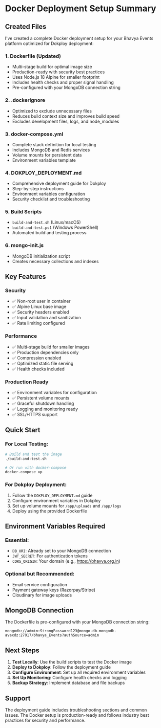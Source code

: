 # Docker Deployment Setup Summary

## Created Files

I've created a complete Docker deployment setup for your Bhavya Events platform optimized for Dokploy deployment:

### 1. **Dockerfile** (Updated)

- Multi-stage build for optimal image size
- Production-ready with security best practices
- Uses Node.js 18 Alpine for smaller footprint
- Includes health checks and proper signal handling
- Pre-configured with your MongoDB connection string

### 2. **.dockerignore**

- Optimized to exclude unnecessary files
- Reduces build context size and improves build speed
- Excludes development files, logs, and node_modules

### 3. **docker-compose.yml**

- Complete stack definition for local testing
- Includes MongoDB and Redis services
- Volume mounts for persistent data
- Environment variables template

### 4. **DOKPLOY_DEPLOYMENT.md**

- Comprehensive deployment guide for Dokploy
- Step-by-step instructions
- Environment variables configuration
- Security checklist and troubleshooting

### 5. **Build Scripts**

- `build-and-test.sh` (Linux/macOS)
- `build-and-test.ps1` (Windows PowerShell)
- Automated build and testing process

### 6. **mongo-init.js**

- MongoDB initialization script
- Creates necessary collections and indexes

## Key Features

### Security

- ✅ Non-root user in container
- ✅ Alpine Linux base image
- ✅ Security headers enabled
- ✅ Input validation and sanitization
- ✅ Rate limiting configured

### Performance

- ✅ Multi-stage build for smaller images
- ✅ Production dependencies only
- ✅ Compression enabled
- ✅ Optimized static file serving
- ✅ Health checks included

### Production Ready

- ✅ Environment variables for configuration
- ✅ Persistent volume mounts
- ✅ Graceful shutdown handling
- ✅ Logging and monitoring ready
- ✅ SSL/HTTPS support

## Quick Start

### For Local Testing:

```bash
# Build and test the image
./build-and-test.sh

# Or run with docker-compose
docker-compose up
```

### For Dokploy Deployment:

1. Follow the `DOKPLOY_DEPLOYMENT.md` guide
2. Configure environment variables in Dokploy
3. Set up volume mounts for `/app/uploads` and `/app/logs`
4. Deploy using the provided Dockerfile

## Environment Variables Required

### Essential:

- `DB_URI`: Already set to your MongoDB connection
- `JWT_SECRET`: For authentication tokens
- `CORS_ORIGIN`: Your domain (e.g., https://bhavya.org.in)

### Optional but Recommended:

- Email service configuration
- Payment gateway keys (Razorpay/Stripe)
- Cloudinary for image uploads

## MongoDB Connection

The Dockerfile is pre-configured with your MongoDB connection string:

```
mongodb://admin:StrongPassword123@mongo-db-mongodb-avaxdz:27017/bhavya_Events?authSource=admin
```

## Next Steps

1. **Test Locally**: Use the build scripts to test the Docker image
2. **Deploy to Dokploy**: Follow the deployment guide
3. **Configure Environment**: Set up all required environment variables
4. **Set Up Monitoring**: Configure health checks and logging
5. **Backup Strategy**: Implement database and file backups

## Support

The deployment guide includes troubleshooting sections and common issues. The Docker setup is production-ready and follows industry best practices for security and performance.
